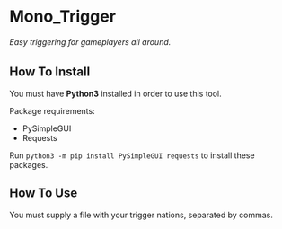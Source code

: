 # Mono_Trigger
###### Easy triggering for gameplayers all around.

## How To Install
You must have **Python3** installed in order to use this tool.

Package requirements:
* PySimpleGUI
* Requests

Run `python3 -m pip install PySimpleGUI requests` to install these packages.

## How To Use
You must supply a file with your trigger nations, separated by commas.
